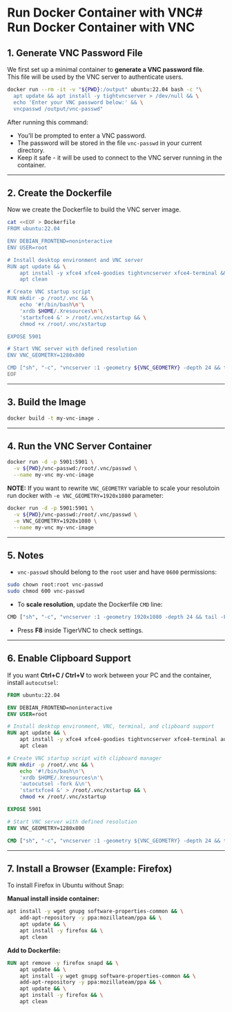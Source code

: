 # Run Docker Container with VNC# Run Docker Container with VNC

## 1. Generate VNC Password File
We first set up a minimal container to **generate a VNC password file**.  
This file will be used by the VNC server to authenticate users.

```bash
docker run --rm -it -v "${PWD}:/output" ubuntu:22.04 bash -c "\
  apt update && apt install -y tightvncserver > /dev/null && \
  echo 'Enter your VNC password below:' && \
  vncpasswd /output/vnc-passwd"
```

After running this command:
- You’ll be prompted to enter a VNC password.
- The password will be stored in the file `vnc-passwd` in your current directory.
- Keep it safe - it will be used to connect to the VNC server running in the container.

---

## 2. Create the Dockerfile
Now we create the Dockerfile to build the VNC server image.

```bash
cat <<EOF > Dockerfile
FROM ubuntu:22.04

ENV DEBIAN_FRONTEND=noninteractive
ENV USER=root

# Install desktop environment and VNC server
RUN apt update && \
    apt install -y xfce4 xfce4-goodies tightvncserver xfce4-terminal && \
    apt clean

# Create VNC startup script
RUN mkdir -p /root/.vnc && \
    echo '#!/bin/bash\n'\
    'xrdb $HOME/.Xresources\n'\
    'startxfce4 &' > /root/.vnc/xstartup && \
    chmod +x /root/.vnc/xstartup

EXPOSE 5901

# Start VNC server with defined resolution
ENV VNC_GEOMETRY=1280x800

CMD ["sh", "-c", "vncserver :1 -geometry ${VNC_GEOMETRY} -depth 24 && tail -F /root/.vnc/*.log"]
EOF
```

---

## 3. Build the Image
```bash
docker build -t my-vnc-image .
```

---

## 4. Run the VNC Server Container
```bash
docker run -d -p 5901:5901 \
  -v ${PWD}/vnc-passwd:/root/.vnc/passwd \
  --name my-vnc my-vnc-image
```
**NOTE:** If you want to rewrite `VNC_GEOMETRY` variable to scale your resolutoin run docker with `-e VNC_GEOMETRY=1920x1080` parameter:
```bash
docker run -d -p 5901:5901 \
  -v ${PWD}/vnc-passwd:/root/.vnc/passwd \
  -e VNC_GEOMETRY=1920x1080 \
  --name my-vnc my-vnc-image
```

---

## 5. Notes
- `vnc-passwd` should belong to the `root` user and have `0600` permissions:
```bash
sudo chown root:root vnc-passwd
sudo chmod 600 vnc-passwd
```
- To **scale resolution**, update the Dockerfile `CMD` line:
```bash
CMD ["sh", "-c", "vncserver :1 -geometry 1920x1080 -depth 24 && tail -F /root/.vnc/*.log"]
```
- Press **F8** inside TigerVNC to check settings.

---

## 6. Enable Clipboard Support
If you want **Ctrl+C / Ctrl+V** to work between your PC and the container, install `autocutsel`:

```dockerfile
FROM ubuntu:22.04

ENV DEBIAN_FRONTEND=noninteractive
ENV USER=root

# Install desktop environment, VNC, terminal, and clipboard support
RUN apt update && \
    apt install -y xfce4 xfce4-goodies tightvncserver xfce4-terminal autocutsel && \
    apt clean

# Create VNC startup script with clipboard manager
RUN mkdir -p /root/.vnc && \
    echo '#!/bin/bash\n'\
    'xrdb $HOME/.Xresources\n'\
    'autocutsel -fork &\n'\
    'startxfce4 &' > /root/.vnc/xstartup && \
    chmod +x /root/.vnc/xstartup

EXPOSE 5901

# Start VNC server with defined resolution
ENV VNC_GEOMETRY=1280x800

CMD ["sh", "-c", "vncserver :1 -geometry ${VNC_GEOMETRY} -depth 24 && tail -F /root/.vnc/*.log"]
```

---

## 7. Install a Browser (Example: Firefox)
To install Firefox in Ubuntu without Snap:

**Manual install inside container:**
```bash
apt install -y wget gnupg software-properties-common && \
    add-apt-repository -y ppa:mozillateam/ppa && \
    apt update && \
    apt install -y firefox && \
    apt clean
```

**Add to Dockerfile:**
```dockerfile
RUN apt remove -y firefox snapd && \
    apt update && \
    apt install -y wget gnupg software-properties-common && \
    add-apt-repository -y ppa:mozillateam/ppa && \
    apt update && \
    apt install -y firefox && \
    apt clean
```
